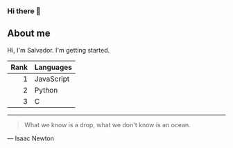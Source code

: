 ### Hi there 👋

<!--
**WhiskyC/WhiskyC** is a ✨ _special_ ✨ repository because its `README.md` (this file) appears on your GitHub profile.

Here are some ideas to get you started:

- 🔭 I’m currently working on ...
- 🌱 I’m currently learning ...
- 👯 I’m looking to collaborate on ...
- 🤔 I’m looking for help with ...
- 💬 Ask me about ...
- 📫 How to reach me: ...
- 😄 Pronouns: ...
- ⚡ Fun fact: ...
-->
## About me

Hi, I'm Salvador. I'm getting started.

| Rank | Languages |
|-----:|-----------|
|     1| JavaScript|
|     2| Python    |
|     3| C       |

---
> What we know is a drop, what we don't know is an ocean.

—  Isaac Newton 
